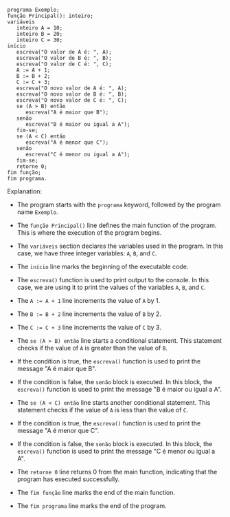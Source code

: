 ```portugol
programa Exemplo;
função Principal(): inteiro;
variáveis
   inteiro A = 10;
   inteiro B = 20;
   inteiro C = 30;
início
   escreva("O valor de A é: ", A);
   escreva("O valor de B é: ", B);
   escreva("O valor de C é: ", C);
   A := A + 1;
   B := B + 2;
   C := C + 3;
   escreva("O novo valor de A é: ", A);
   escreva("O novo valor de B é: ", B);
   escreva("O novo valor de C é: ", C);
   se (A > B) então
      escreva("A é maior que B");
   senão
      escreva("B é maior ou igual a A");
   fim-se;
   se (A < C) então
      escreva("A é menor que C");
   senão
      escreva("C é menor ou igual a A");
   fim-se;
   retorne 0;
fim função;
fim programa.
```

Explanation:

- The program starts with the `programa` keyword, followed by the program name `Exemplo`.

- The `função Principal()` line defines the main function of the program. This is where the execution of the program begins.

- The `variáveis` section declares the variables used in the program. In this case, we have three integer variables: `A`, `B`, and `C`.

- The `início` line marks the beginning of the executable code.

- The `escreva()` function is used to print output to the console. In this case, we are using it to print the values of the variables `A`, `B`, and `C`.

- The `A := A + 1` line increments the value of `A` by 1.

- The `B := B + 2` line increments the value of `B` by 2.

- The `C := C + 3` line increments the value of `C` by 3.

- The `se (A > B) então` line starts a conditional statement. This statement checks if the value of `A` is greater than the value of `B`.

- If the condition is true, the `escreva()` function is used to print the message "A é maior que B".

- If the condition is false, the `senão` block is executed. In this block, the `escreva()` function is used to print the message "B é maior ou igual a A".

- The `se (A < C) então` line starts another conditional statement. This statement checks if the value of `A` is less than the value of `C`.

- If the condition is true, the `escreva()` function is used to print the message "A é menor que C".

- If the condition is false, the `senão` block is executed. In this block, the `escreva()` function is used to print the message "C é menor ou igual a A".

- The `retorne 0` line returns 0 from the main function, indicating that the program has executed successfully.

- The `fim função` line marks the end of the main function.

- The `fim programa` line marks the end of the program.